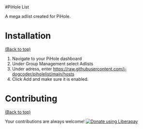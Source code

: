 #PiHole List

A mega adlist created for PiHole.


# Installation

[(Back to top)](#table-of-contents)

1. Navigate to your PiHole dashboard
2. Under Group Management select Adlists
3. Under adress, enter https://raw.githubusercontent.com/j-dogcoder/piholelist/main/hosts
4. Click Add and make sure it is enabled.

# Contributing

[(Back to top)](#table-of-contents)

Your contributions are always welcome! <noscript><a href="https://liberapay.com/j-dogcoder/donate"><img alt="Donate using Liberapay" src="https://liberapay.com/assets/widgets/donate.svg"></a></noscript>
